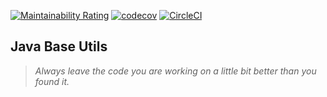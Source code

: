 [![Maintainability Rating](https://sonarcloud.io/api/project_badges/measure?project=raccoons-co_meeko&metric=sqale_rating)](https://sonarcloud.io/summary/new_code?id=raccoons-co_meeko)
[![codecov](https://codecov.io/gh/raccoons-co/meeko/branch/main/graph/badge.svg?token=FtCvNhCrBK)](https://codecov.io/gh/raccoons-co/meeko)
[![CircleCI](https://dl.circleci.com/status-badge/img/gh/raccoons-co/meeko/tree/master.svg?style=svg)](https://dl.circleci.com/status-badge/redirect/gh/raccoons-co/meeko/tree/master)

Java Base Utils
---

>*Always leave the code you are working on a little bit better than you found it.*

